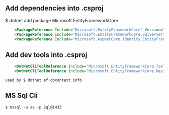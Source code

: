 ## Add dependencies into .csproj
$ dotnet add package Microsoft.EntityFrameworkCore
```xml
    <PackageReference Include="Microsoft.EntityFrameworkCore" Version="1.1.1" />
    <PackageReference Include="Microsoft.EntityFrameworkCore.SqlServer" Version= "1.1.1"/>
    <PackageReference Include="Microsoft.AspNetCore.Identity.EntityFrameworkCore" Version="1.1.1"/>    
```

## Add dev tools into .csproj
```xml
    <DotNetCliToolReference Include="Microsoft.EntityFrameworkCore.Tools.DotNet" Version="1.0.0" />
    <DotNetCliToolReference Include="Microsoft.EntityFrameworkCore.Design" Version="1.1.1"/>
```
    used by $ dotnet ef dbcontext info

## MS Sql Cli
    $ mssql -u sa -p Sql@1433

    
    




